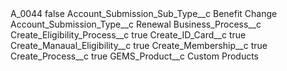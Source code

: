<?xml version="1.0" encoding="UTF-8"?>
<CustomMetadata xmlns="http://soap.sforce.com/2006/04/metadata" xmlns:xsi="http://www.w3.org/2001/XMLSchema-instance" xmlns:xsd="http://www.w3.org/2001/XMLSchema">
    <label>A_0044</label>
    <protected>false</protected>
    <values>
        <field>Account_Submission_Sub_Type__c</field>
        <value xsi:type="xsd:string">Benefit Change</value>
    </values>
    <values>
        <field>Account_Submission_Type__c</field>
        <value xsi:type="xsd:string">Renewal</value>
    </values>
    <values>
        <field>Business_Process__c</field>
        <value xsi:nil="true"/>
    </values>
    <values>
        <field>Create_Eligibility_Process__c</field>
        <value xsi:type="xsd:boolean">true</value>
    </values>
    <values>
        <field>Create_ID_Card__c</field>
        <value xsi:type="xsd:boolean">true</value>
    </values>
    <values>
        <field>Create_Manaual_Eligibility__c</field>
        <value xsi:type="xsd:boolean">true</value>
    </values>
    <values>
        <field>Create_Membership__c</field>
        <value xsi:type="xsd:boolean">true</value>
    </values>
    <values>
        <field>Create_Process__c</field>
        <value xsi:type="xsd:boolean">true</value>
    </values>
    <values>
        <field>GEMS_Product__c</field>
        <value xsi:type="xsd:string">Custom Products</value>
    </values>
</CustomMetadata>
